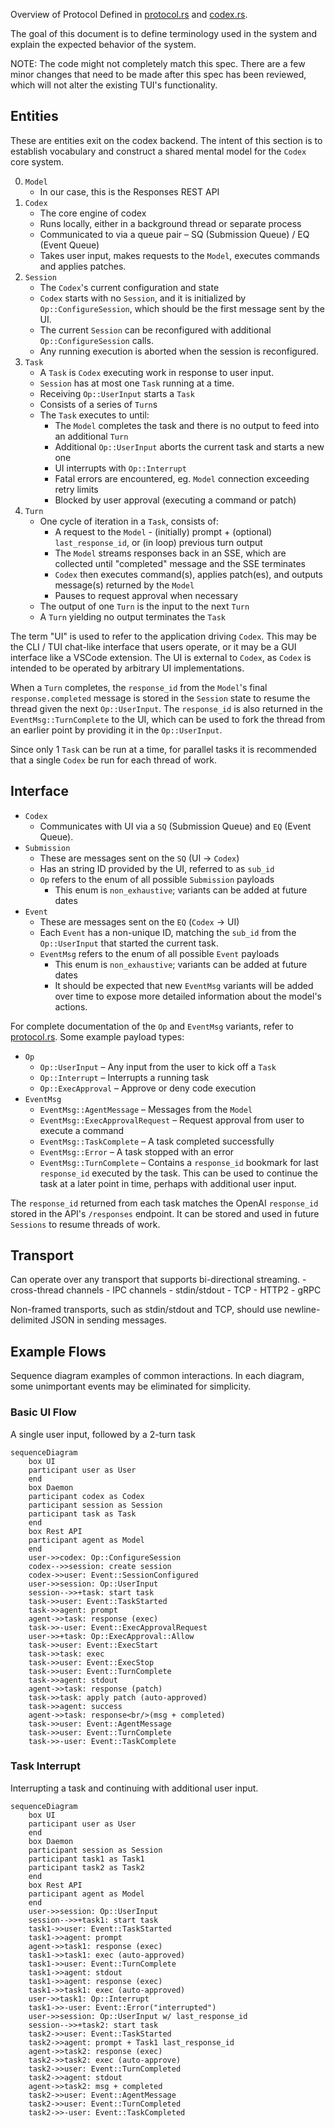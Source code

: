 Overview of Protocol Defined in [protocol.rs](../protocol/src/protocol.rs) and [codex.rs](../core/src/codex.rs).

The goal of this document is to define terminology used in the system and explain the expected behavior of the system.

NOTE: The code might not completely match this spec. There are a few minor changes that need to be made after this spec has been reviewed, which will not alter the existing TUI's functionality.

## Entities

These are entities exit on the codex backend. The intent of this section is to establish vocabulary and construct a shared mental model for the `Codex` core system.

0. `Model`
   - In our case, this is the Responses REST API
1. `Codex`
   - The core engine of codex
   - Runs locally, either in a background thread or separate process
   - Communicated to via a queue pair – SQ (Submission Queue) / EQ (Event Queue)
   - Takes user input, makes requests to the `Model`, executes commands and applies patches.
2. `Session`
   - The `Codex`'s current configuration and state
   - `Codex` starts with no `Session`, and it is initialized by `Op::ConfigureSession`, which should be the first message sent by the UI.
   - The current `Session` can be reconfigured with additional `Op::ConfigureSession` calls.
   - Any running execution is aborted when the session is reconfigured.
3. `Task`
   - A `Task` is `Codex` executing work in response to user input.
   - `Session` has at most one `Task` running at a time.
   - Receiving `Op::UserInput` starts a `Task`
   - Consists of a series of `Turn`s
   - The `Task` executes to until:
     - The `Model` completes the task and there is no output to feed into an additional `Turn`
     - Additional `Op::UserInput` aborts the current task and starts a new one
     - UI interrupts with `Op::Interrupt`
     - Fatal errors are encountered, eg. `Model` connection exceeding retry limits
     - Blocked by user approval (executing a command or patch)
4. `Turn`
   - One cycle of iteration in a `Task`, consists of:
     - A request to the `Model` - (initially) prompt + (optional) `last_response_id`, or (in loop) previous turn output
     - The `Model` streams responses back in an SSE, which are collected until "completed" message and the SSE terminates
     - `Codex` then executes command(s), applies patch(es), and outputs message(s) returned by the `Model`
     - Pauses to request approval when necessary
   - The output of one `Turn` is the input to the next `Turn`
   - A `Turn` yielding no output terminates the `Task`

The term "UI" is used to refer to the application driving `Codex`. This may be the CLI / TUI chat-like interface that users operate, or it may be a GUI interface like a VSCode extension. The UI is external to `Codex`, as `Codex` is intended to be operated by arbitrary UI implementations.

When a `Turn` completes, the `response_id` from the `Model`'s final `response.completed` message is stored in the `Session` state to resume the thread given the next `Op::UserInput`. The `response_id` is also returned in the `EventMsg::TurnComplete` to the UI, which can be used to fork the thread from an earlier point by providing it in the `Op::UserInput`.

Since only 1 `Task` can be run at a time, for parallel tasks it is recommended that a single `Codex` be run for each thread of work.

## Interface

- `Codex`
  - Communicates with UI via a `SQ` (Submission Queue) and `EQ` (Event Queue).
- `Submission`
  - These are messages sent on the `SQ` (UI -> `Codex`)
  - Has an string ID provided by the UI, referred to as `sub_id`
  - `Op` refers to the enum of all possible `Submission` payloads
    - This enum is `non_exhaustive`; variants can be added at future dates
- `Event`
  - These are messages sent on the `EQ` (`Codex` -> UI)
  - Each `Event` has a non-unique ID, matching the `sub_id` from the `Op::UserInput` that started the current task.
  - `EventMsg` refers to the enum of all possible `Event` payloads
    - This enum is `non_exhaustive`; variants can be added at future dates
    - It should be expected that new `EventMsg` variants will be added over time to expose more detailed information about the model's actions.

For complete documentation of the `Op` and `EventMsg` variants, refer to [protocol.rs](../protocol/src/protocol.rs). Some example payload types:

- `Op`
  - `Op::UserInput` – Any input from the user to kick off a `Task`
  - `Op::Interrupt` – Interrupts a running task
  - `Op::ExecApproval` – Approve or deny code execution
- `EventMsg`
  - `EventMsg::AgentMessage` – Messages from the `Model`
  - `EventMsg::ExecApprovalRequest` – Request approval from user to execute a command
  - `EventMsg::TaskComplete` – A task completed successfully
  - `EventMsg::Error` – A task stopped with an error
  - `EventMsg::TurnComplete` – Contains a `response_id` bookmark for last `response_id` executed by the task. This can be used to continue the task at a later point in time, perhaps with additional user input.

The `response_id` returned from each task matches the OpenAI `response_id` stored in the API's `/responses` endpoint. It can be stored and used in future `Sessions` to resume threads of work.

## Transport

Can operate over any transport that supports bi-directional streaming. - cross-thread channels - IPC channels - stdin/stdout - TCP - HTTP2 - gRPC

Non-framed transports, such as stdin/stdout and TCP, should use newline-delimited JSON in sending messages.

## Example Flows

Sequence diagram examples of common interactions. In each diagram, some unimportant events may be eliminated for simplicity.

### Basic UI Flow

A single user input, followed by a 2-turn task

```mermaid
sequenceDiagram
    box UI
    participant user as User
    end
    box Daemon
    participant codex as Codex
    participant session as Session
    participant task as Task
    end
    box Rest API
    participant agent as Model
    end
    user->>codex: Op::ConfigureSession
    codex-->>session: create session
    codex->>user: Event::SessionConfigured
    user->>session: Op::UserInput
    session-->>+task: start task
    task->>user: Event::TaskStarted
    task->>agent: prompt
    agent->>task: response (exec)
    task->>-user: Event::ExecApprovalRequest
    user->>+task: Op::ExecApproval::Allow
    task->>user: Event::ExecStart
    task->>task: exec
    task->>user: Event::ExecStop
    task->>user: Event::TurnComplete
    task->>agent: stdout
    agent->>task: response (patch)
    task->>task: apply patch (auto-approved)
    task->>agent: success
    agent->>task: response<br/>(msg + completed)
    task->>user: Event::AgentMessage
    task->>user: Event::TurnComplete
    task->>-user: Event::TaskComplete
```

### Task Interrupt

Interrupting a task and continuing with additional user input.

```mermaid
sequenceDiagram
    box UI
    participant user as User
    end
    box Daemon
    participant session as Session
    participant task1 as Task1
    participant task2 as Task2
    end
    box Rest API
    participant agent as Model
    end
    user->>session: Op::UserInput
    session-->>+task1: start task
    task1->>user: Event::TaskStarted
    task1->>agent: prompt
    agent->>task1: response (exec)
    task1->>task1: exec (auto-approved)
    task1->>user: Event::TurnComplete
    task1->>agent: stdout
    task1->>agent: response (exec)
    task1->>task1: exec (auto-approved)
    user->>task1: Op::Interrupt
    task1->>-user: Event::Error("interrupted")
    user->>session: Op::UserInput w/ last_response_id
    session-->>+task2: start task
    task2->>user: Event::TaskStarted
    task2->>agent: prompt + Task1 last_response_id
    agent->>task2: response (exec)
    task2->>task2: exec (auto-approve)
    task2->>user: Event::TurnCompleted
    task2->>agent: stdout
    agent->>task2: msg + completed
    task2->>user: Event::AgentMessage
    task2->>user: Event::TurnCompleted
    task2->>-user: Event::TaskCompleted
```
